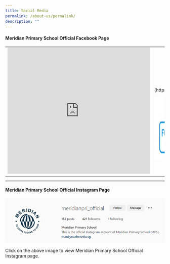 ```yaml
---
title: Social Media
permalink: /about-us/permalink/
description: ""
---
```

#### Meridian Primary School Official Facebook Page

<table style="width:100%">
  <tr>
    <td><iframe allow="autoplay; clipboard-write; encrypted-media; picture-in-picture; web-share" allowfullscreen="true" frameborder="0" scrolling="no" style="border:none;overflow:hidden" height="400" width="450" src="https://www.facebook.com/plugins/page.php?href=https%3A%2F%2Fwww.facebook.com%2Fmeridianpri%2F&amp;tabs=timeline&amp;width=350&amp;height=500&amp;small\_header=false&amp;adapt\_container\_width=true&amp;hide\_cover=false&amp;show\_facepile=true&amp;appId"></iframe></td>
    <td><br><br><br><br><p align = "left">(https://www.facebook.com/meridianpri/)</p><img src="/images/About%20As/FB.png" height="200" width="200">
		</td>
  </tr>
</table>

<hr>

#### Meridian Primary School Official Instagram Page

<a href = "https://www.instagram.com/meridianpri_official/?hl=en" >![](/images/About%20As/Meridian%20Ig.png)</a>

Click on the above image to view Meridian Primary School Official Instagram page.